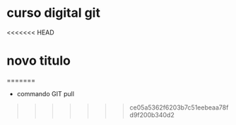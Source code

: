# curso digital git
<<<<<<< HEAD

# novo titulo
=======
* commando GIT pull
>>>>>>> ce05a5362f6203b7c51eebeaa78fd9f200b340d2

